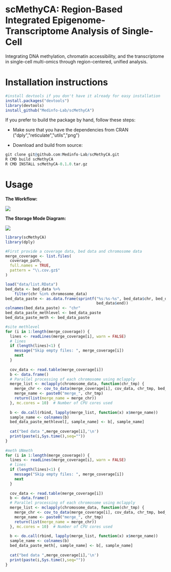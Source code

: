 # scMethyCA: Region-Based Integrated Epigenome-Transcriptome Analysis of Single-Cell

Integrating DNA methylation, chromatin accessibility, and the transcriptome in single-cell multi-omics through region-centered, unified analysis.

# Installation instructions

```R
#install devtools if you don't have it already for easy installation
install.packages("devtools")
library(devtools)
install_github("Medinfo-Lab/scMethyCA")
```

If you prefer to build the package by hand, follow these steps:

- Make sure that you have the dependencies from CRAN ("dply","reticulate","utils","png")

- Download and build from source:

```R
git clone git@github.com:Medinfo-Lab/scMethyCA.git
R CMD build scMethyCA
R CMD INSTALL scMethyCA-0.1.0.tar.gz
```

# Usage

**The Workflow:**

![](https://imgur.com/UjFpJgL.png)

**The Storage Mode Diagram:**

![](https://imgur.com/wgiBpEq.png)

```R
library(scMethyCA)
library(dply)

#First provide a coverage data, bed data and chromosome data
merge_coverage <- list.files(
  coverage_path,
  full.names = TRUE,
  pattern = "\\.cov.gz$"
)

load("data/list.RData")
bed_data <- bed_data %>% 
	filter(chr %in% chromosome_data)
bed_data_paste <- as.data.frame(sprintf("%s:%s-%s", bed_data$chr, bed_data$start,
                                        bed_data$end))
colnames(bed_data_paste) <- "chr"
bed_data_paste_methlevel <- bed_data_paste
bed_data_paste_meth <- bed_data_paste

#site methlevel
for (i in 1:length(merge_coverage)) {
  lines <- readLines(merge_coverage[i], warn = FALSE)
  # lines
  if (length(lines)<1) {
    message("Skip empty files: ", merge_coverage[i])
    next
  }
  
  cov_data <- read.table(merge_coverage[i])
  b <- data.frame()
  # Parallel processing of each chromosome using mclapply
  merge_list <- mclapply(chromosome_data, function(chr_tmp) {
    merge_chr <- cov_to_data(merge_coverage[i], cov_data, chr_tmp, bed_data, suffixname, "methlevel")
    merge_name <- paste0("merge_", chr_tmp)
    return(list(merge_name = merge_chr))
  }, mc.cores = 10)  # Number of CPU cores used
  
  b <- do.call(rbind, lapply(merge_list, function(x) x$merge_name))
  sample_name <- colnames(b)
  bed_data_paste_methlevel[, sample_name] <- b[, sample_name]
  
  cat("bed data ",merge_coverage[i],'\n')
  print(paste(i,Sys.time(),seq=""))
}
                             
#meth UNmeth
for (i in 1:length(merge_coverage)) {
  lines <- readLines(merge_coverage[i], warn = FALSE)
  # lines
  if (length(lines)<1) {
    message("Skip empty files: ", merge_coverage[i])
    next
  }
  
  cov_data <- read.table(merge_coverage[i])
  b <- data.frame()
  # Parallel processing of each chromosome using mclapply
  merge_list <- mclapply(chromosome_data, function(chr_tmp) {
    merge_chr <- cov_to_data(merge_coverage[i], cov_data, chr_tmp, bed_data, suffixname, "meth")
    merge_name <- paste0("merge_", chr_tmp)
    return(list(merge_name = merge_chr))
  }, mc.cores = 10)  # Number of CPU cores used
  
  b <- do.call(rbind, lapply(merge_list, function(x) x$merge_name))
  sample_name <- colnames(b)
  bed_data_paste_meth[, sample_name] <- b[, sample_name]
  
  cat("bed data ",merge_coverage[i],'\n')
  print(paste(i,Sys.time(),seq=""))
}
```







